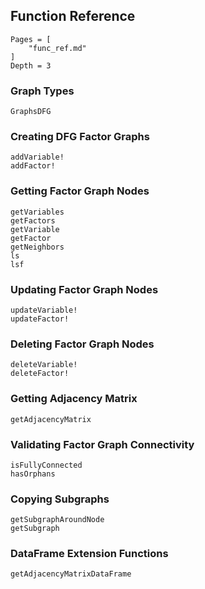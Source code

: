 ## Function Reference

```@contents
Pages = [
    "func_ref.md"
]
Depth = 3
```

### Graph Types
```@docs
GraphsDFG
```

### Creating DFG Factor Graphs
```@docs
addVariable!
addFactor!
```

### Getting Factor Graph Nodes
```@docs
getVariables
getFactors
getVariable
getFactor
getNeighbors
ls
lsf
```

### Updating Factor Graph Nodes
```@docs
updateVariable!
updateFactor!
```

### Deleting Factor Graph Nodes
```@docs
deleteVariable!
deleteFactor!
```

### Getting Adjacency Matrix
```@docs
getAdjacencyMatrix
```

### Validating Factor Graph Connectivity
```@docs
isFullyConnected
hasOrphans
```

### Copying Subgraphs
```@docs
getSubgraphAroundNode
getSubgraph
```

### DataFrame Extension Functions
```@docs
getAdjacencyMatrixDataFrame
```

